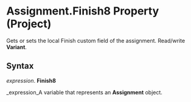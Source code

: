 
# Assignment.Finish8 Property (Project)

Gets or sets the local Finish custom field of the assignment. Read/write  **Variant**.


## Syntax

 _expression_. **Finish8**

 _expression_A variable that represents an  **Assignment** object.

